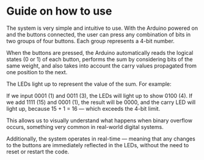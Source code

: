 # Guide on how to use

The system is very simple and intuitive to use.
With the Arduino powered on and the buttons connected, the user can press any combination of bits in two groups of four buttons. Each group represents a 4-bit number.

When the buttons are pressed, the Arduino automatically reads the logical states (0 or 1) of each button, performs the sum by considering bits of the same weight, and also takes into account the carry values propagated from one position to the next.

The LEDs light up to represent the value of the sum. For example:

If we input 0001 (1) and 0011 (3), the LEDs will light up to show 0100 (4).
If we add 1111 (15) and 0001 (1), the result will be 0000, and the carry LED will light up, because 15 + 1 = 16 — which exceeds the 4-bit limit.

This allows us to visually understand what happens when binary overflow occurs, something very common in real-world digital systems.

Additionally, the system operates in real-time — meaning that any changes to the buttons are immediately reflected in the LEDs, without the need to reset or restart the code.
